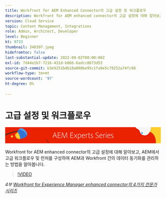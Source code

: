```yaml
---
title: Workfront for AEM Enhanced Connector의 고급 설정 및 워크플로우
description: Workfront for AEM enhanced connector의 고급 설정에 대해 알아보고, AEM에서 고급 워크플로우 및 런처를 구성하여 AEM과 Workfront 간의 데이터 동기화를 관리하는 방법을 알아봅니다.
version: Cloud Service
topic: Content Management, Integrations
role: Admin, Architect, Developer
level: Beginner
kt: 9733
thumbnail: 340397.jpeg
hidefromtoc: false
last-substantial-update: 2022-09-02T00:00:00Z
exl-id: 7d44e1b7-7216-431d-b866-6adcc8673d53
source-git-commit: b3e9251bdb18a008be95c1fa9e5c79252a74fc98
workflow-type: tm+mt
source-wordcount: '97'
ht-degree: 0%

---
```


# 고급 설정 및 워크플로우

![AEM Experts Series](./assets/banner.png)

Workfront for AEM enhanced connector의 고급 설정에 대해 알아보고, AEM에서 고급 워크플로우 및 런처를 구성하여 AEM과 Workfront 간의 데이터 동기화를 관리하는 방법을 알아봅니다.

>[!VIDEO](https://video.tv.adobe.com/v/340397?quality=12&learn=on)

_4부 [Workfront for Experience Manager enhanced connector의 4가지 전문가 시리즈](./overview.md)_
